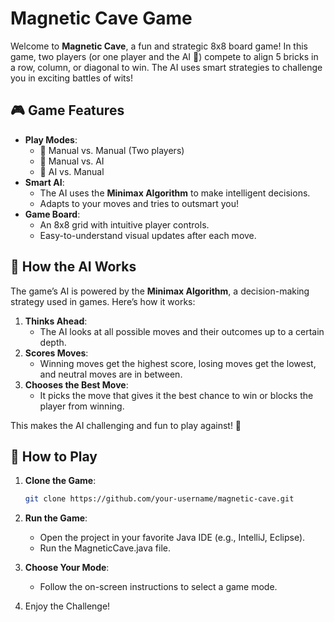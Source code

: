 # Magnetic Cave Game 

Welcome to **Magnetic Cave**, a fun and strategic 8x8 board game! In this game, two players (or one player and the AI 🤖) compete to align 5 bricks in a row, column, or diagonal to win. The AI uses smart strategies to challenge you in exciting battles of wits!

## 🎮 Game Features

- **Play Modes**:
  - 👥 Manual vs. Manual (Two players)
  - 🤖 Manual vs. AI
  - 🤖 AI vs. Manual
- **Smart AI**:
  - The AI uses the **Minimax Algorithm** to make intelligent decisions.
  - Adapts to your moves and tries to outsmart you!
- **Game Board**:
  - An 8x8 grid with intuitive player controls.
  - Easy-to-understand visual updates after each move.

## 🧠 How the AI Works

The game’s AI is powered by the **Minimax Algorithm**, a decision-making strategy used in games. Here’s how it works:

1. **Thinks Ahead**:
   - The AI looks at all possible moves and their outcomes up to a certain depth.
2. **Scores Moves**:
   - Winning moves get the highest score, losing moves get the lowest, and neutral moves are in between.
3. **Chooses the Best Move**:
   - It picks the move that gives it the best chance to win or blocks the player from winning.

This makes the AI challenging and fun to play against! 🎉

## 🚀 How to Play

1. **Clone the Game**:
   ```bash
   git clone https://github.com/your-username/magnetic-cave.git
   
2. **Run the Game**:
    - Open the project in your favorite Java IDE (e.g., IntelliJ, Eclipse).
    - Run the MagneticCave.java file.
      
3. **Choose Your Mode**:
    - Follow the on-screen instructions to select a game mode.
      
4. Enjoy the Challenge!
